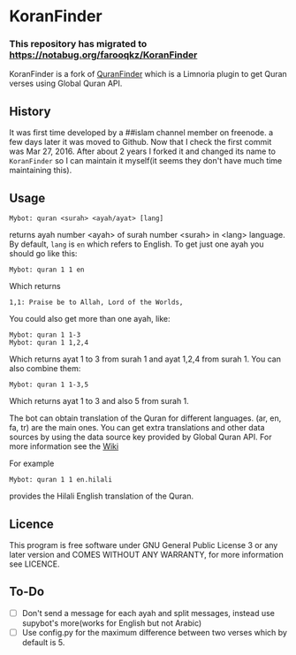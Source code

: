 KoranFinder
============
### This repository has migrated to https://notabug.org/farooqkz/KoranFinder
KoranFinder is a fork of
[QuranFinder](https://github.com/SafaAlfulaij/QuranFinder) which is a Limnoria
plugin to get Quran verses using Global Quran API.

## History
It was first time developed by a ##islam channel member on freenode. a few days
later it was
moved to Github. Now that I check the first commit was Mar 27, 2016. After about 2 years I forked it and changed its name to `KoranFinder` so
I can maintain it myself(it seems they don't have much time maintaining this).

## Usage

```
Mybot: quran <surah> <ayah/ayat> [lang]
```
returns ayah number \<ayah\> of surah number \<surah\> in \<lang\> language.
By default, `lang` is `en` which refers to English.
To get just one ayah you should go like this:

```
Mybot: quran 1 1 en
```
Which returns 
```
1,1: Praise be to Allah, Lord of the Worlds,
```
You could also get more than one ayah, like:
```
Mybot: quran 1 1-3
Mybot: quran 1 1,2,4
```
Which returns ayat 1 to 3 from surah 1 and ayat 1,2,4 from surah 1.
You can also combine them:
```
Mybot: quran 1 1-3,5
```
Which returns ayat 1 to 3 and also 5 from surah 1.

The bot can obtain translation of the Quran for different languages. (ar, en, fa, tr) are the main ones. You can get extra translations and other data sources by using the data source key provided by Global Quran API. For more information see the [Wiki](https://github.com/SafaAlfulaij/QuranFinder/wiki)

For example
```
Mybot: quran 1 1 en.hilali
```
provides the Hilali English translation of the Quran.

## Licence
This program is free software under GNU General Public License 3 or any later version and COMES WITHOUT ANY WARRANTY, for more information see LICENCE.

## To-Do
- [ ] Don't send a message for each ayah and split messages, instead use supybot's more(works for English but not Arabic)
- [ ] Use config.py for the maximum difference between two verses which by default is 5.
